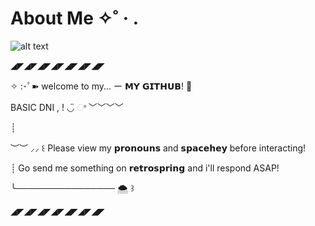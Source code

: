 # About Me ✧˚ · .

![alt text](https://external-preview.redd.it/DpgDRf6496HRAK_pOcorgFyr2DCeosfe-vm9pgZJf_Y.png?auto=webp&s=19137644ed11e6cd9356c1c568fcae428d8796fe)

◢◤◢◤◢◤◢◤◢◤◢◤◢◤
 
✧ :･ﾟ➽ welcome to my... ー 𝗠𝗬 𝗚𝗜𝗧𝗛𝗨𝗕! 🌊

BASIC DNI , ! ◡̈ ଂ ﹀﹀﹀﹀

┊ 

︶︶ ⸝⸝  ꒰ Please view my 𝗽𝗿𝗼𝗻𝗼𝘂𝗻𝘀 and 𝘀𝗽𝗮𝗰𝗲𝗵𝗲𝘆 before interacting! 

┊ Go send me something on 𝗿𝗲𝘁𝗿𝗼𝘀𝗽𝗿𝗶𝗻𝗴 and i'll respond ASAP!

╰──────────────── 🌨️ ꒱

◢◤◢◤◢◤◢◤◢◤◢◤◢◤
